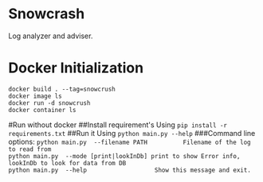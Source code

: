 # Snowcrash
Log analyzer and adviser.

# Docker Initialization
`docker build . --tag=snowcrush` <br>
`docker image ls` <br>
`docker run -d snowcrush` <br>
`docker container ls` <br>

#Run without docker
##Install requirement's
 Using `pip install -r requirements.txt`
##Run it
 Using `python main.py --help` 
###Command line options:
`python main.py  --filename PATH          Filename of the log to read from`<br>
`python main.py  --mode [print|lookInDb] print to show Error info, lookInDb to look for data from DB`<br>
`python main.py  --help                   Show this message and exit.`<br>

